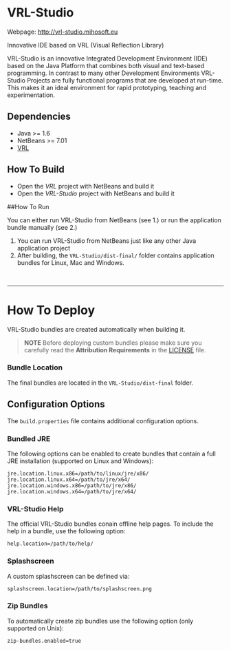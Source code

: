 VRL-Studio
==========

Webpage: http://vrl-studio.mihosoft.eu

Innovative IDE based on VRL (Visual Reflection Library)

VRL-Studio is an innovative Integrated Development Environment (IDE) based on the Java Platform that combines both
visual and text-based programming. In contrast to many other Development Environments VRL-Studio Projects are fully
functional programs that are developed at run-time. This makes it an ideal environment for rapid prototyping, teaching
and experimentation.

## Dependencies

- Java >= 1.6 
- NetBeans >= 7.01
- [VRL](https://github.com/miho/VRL)

## How To Build

- Open the *VRL* project with NetBeans and build it
- Open the *VRL-Studio* project with NetBeans and build it

##How To Run

You can either run VRL-Studio from NetBeans (see 1.) or run the application bundle manually (see 2.)

1. You can run VRL-Studio from NetBeans just like any other Java application project
2. After building, the `VRL-Studio/dist-final/` folder contains application bundles for Linux, Mac and Windows.

<br><hr></hr>

# How To Deploy

VRL-Studio bundles are created automatically when building it.

> **NOTE** Before deploying custom bundles please make sure you carefully read the **Attribution Requirements** in the
[LICENSE](https://github.com/miho/VRL-Studio/blob/master/VRL-Studio/LICENSE) file.

### Bundle Location

The final bundles are located in the `VRL-Studio/dist-final` folder.

## Configuration Options

The `build.properties` file contains additional configuration options.

### Bundled JRE

The following options can be enabled to create bundles that contain a full JRE installation (supported on Linux and
Windows):

    jre.location.linux.x86=/path/to/linux/jre/x86/
    jre.location.linux.x64=/path/to/jre/x64/
    jre.location.windows.x86=/path/to/jre/x86/
    jre.location.windows.x64=/path/to/jre/x64/

### VRL-Studio Help

The official VRL-Studio bundles conain offline help pages. To include the help in a bundle, use the following option:

    help.location=/path/to/help/

### Splashscreen

A custom splashscreen can be defined via:

    splashscreen.location=/path/to/splashscreen.png


### Zip Bundles

To automatically create zip bundles use the following option (only supported on Unix):

    zip-bundles.enabled=true